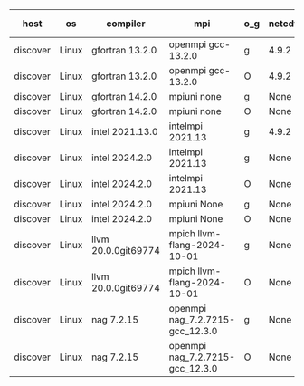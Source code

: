 

| host     | os       | compiler                              | mpi                      | o_g        | netcdf        | build       | u_pass          | u_fail          | s_pass            | s_fail            | e_pass             | e_fail             | nuopc_pass       | nuopc_fail       | artifacts link          |
|----------|----------|---------------------------------------|--------------------------|------------|---------------|-------------|-----------------|-----------------|-------------------|-------------------|--------------------|--------------------|------------------|------------------|-------------------------|
| discover | Linux | gfortran 13.2.0 | openmpi gcc-13.2.0  | g | 4.9.2  | PASS | 14186 | 0 | 51 | 0 | 80 | 0 | 57 | 0 | <a href="https://github.com/esmf-org/esmf-test-artifacts/tree/6df9956f4eee8b1572bd1d7d120cfe12bd2acad4/develop/gfortran/13.2.0/g/openmpi/gcc-13.2.0" target="_blank">6df9956</a> | 
| discover | Linux | gfortran 13.2.0 | openmpi gcc-13.2.0  | O | 4.9.2  | PASS | 14186 | 0 | 51 | 0 | 80 | 0 | 57 | 0 | <a href="https://github.com/esmf-org/esmf-test-artifacts/tree/2268eaf4fe1d00f326630aa133232c2a51497f0a/develop/gfortran/13.2.0/O/openmpi/gcc-13.2.0" target="_blank">2268eaf</a> | 
| discover | Linux | gfortran 14.2.0 | mpiuni none  | g | None  | PASS | 12517 | 0 | 9 | 0 | 42 | 0 | None | None | <a href="https://github.com/esmf-org/esmf-test-artifacts/tree/1d5ed32748ee88d7b636b036d6728ffed48b8edd/develop/gfortran/14.2.0/g/mpiuni/none" target="_blank">1d5ed32</a> | 
| discover | Linux | gfortran 14.2.0 | mpiuni none  | O | None  | PASS | 12517 | 0 | 9 | 0 | 42 | 0 | None | None | <a href="https://github.com/esmf-org/esmf-test-artifacts/tree/6b4c907b412ca986ab1eabe2624f5894410d2080/develop/gfortran/14.2.0/O/mpiuni/none" target="_blank">6b4c907</a> | 
| discover | Linux | intel 2021.13.0 | intelmpi 2021.13  | g | 4.9.2  | PASS | 14186 | 0 | 51 | 0 | 80 | 0 | 57 | 0 | <a href="https://github.com/esmf-org/esmf-test-artifacts/tree/0bb0bb23d690f7332ff7f84e5bc6df0fa9d862f8/develop/intel/2021.13.0/g/intelmpi/2021.13" target="_blank">0bb0bb2</a> | 
| discover | Linux | intel 2024.2.0 | intelmpi 2021.13  | g | None  | PASS | 14185 | 1 | 51 | 0 | 80 | 0 | 57 | 0 | <a href="https://github.com/esmf-org/esmf-test-artifacts/tree/09dbeb921d2a84ba54418e7dbe807497063847bc/develop/intel/2024.2.0/g/intelmpi/2021.13" target="_blank">09dbeb9</a> | 
| discover | Linux | intel 2024.2.0 | intelmpi 2021.13  | O | None  | PASS | 14186 | 0 | 51 | 0 | 80 | 0 | 57 | 0 | <a href="https://github.com/esmf-org/esmf-test-artifacts/tree/351ce50a4b12655d28dada5f32231de07d23e4b6/develop/intel/2024.2.0/O/intelmpi/2021.13" target="_blank">351ce50</a> | 
| discover | Linux | intel 2024.2.0 | mpiuni None  | g | None  | PASS | 12516 | 1 | 9 | 0 | 42 | 0 | None | None | <a href="https://github.com/esmf-org/esmf-test-artifacts/tree/29fa1d9f523f5a1f89bb230fabdf9c76aae21551/develop/intel/2024.2.0/g/mpiuni/None" target="_blank">29fa1d9</a> | 
| discover | Linux | intel 2024.2.0 | mpiuni None  | O | None  | PASS | 12517 | 0 | 9 | 0 | 42 | 0 | None | None | <a href="https://github.com/esmf-org/esmf-test-artifacts/tree/f9ef78ef8f5bc4eb18f23ecf93ee7567f8d3256a/develop/intel/2024.2.0/O/mpiuni/None" target="_blank">f9ef78e</a> | 
| discover | Linux | llvm 20.0.0git69774 | mpich llvm-flang-2024-10-01  | g | None  | PASS | 14149 | 37 | 18 | 33 | 76 | 4 | 19 | 38 | <a href="https://github.com/esmf-org/esmf-test-artifacts/tree/5d4a117d0859fbe3989d86c6d5f9ab1f5a5050cc/develop/llvm/20.0.0git69774/g/mpich/llvm-flang-2024-10-01" target="_blank">5d4a117</a> | 
| discover | Linux | llvm 20.0.0git69774 | mpich llvm-flang-2024-10-01  | O | None  | PASS | 14147 | 39 | 18 | 33 | 76 | 4 | 17 | 40 | <a href="https://github.com/esmf-org/esmf-test-artifacts/tree/191ff77b2e56c3af7bc641cfd1d454ef13f18e78/develop/llvm/20.0.0git69774/O/mpich/llvm-flang-2024-10-01" target="_blank">191ff77</a> | 
| discover | Linux | nag 7.2.15 | openmpi nag_7.2.7215-gcc_12.3.0  | g | None  | PASS | 14186 | 0 | 51 | 0 | 80 | 0 | 57 | 0 | <a href="https://github.com/esmf-org/esmf-test-artifacts/tree/b4343733ea563f161e908f85414eea3ffbba75a8/develop/nag/7.2.15/g/openmpi/nag_7.2.7215-gcc_12.3.0" target="_blank">b434373</a> | 
| discover | Linux | nag 7.2.15 | openmpi nag_7.2.7215-gcc_12.3.0  | O | None  | PASS | 14186 | 0 | 51 | 0 | 80 | 0 | 57 | 0 | <a href="https://github.com/esmf-org/esmf-test-artifacts/tree/be14673a6eefada23367251007c6f377a12726e1/develop/nag/7.2.15/O/openmpi/nag_7.2.7215-gcc_12.3.0" target="_blank">be14673</a> | 
